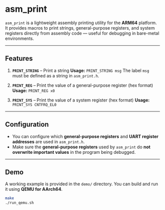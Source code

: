 # asm_print

`asm_print` is a lightweight assembly printing utility for the **ARM64** platform.
It provides macros to print strings, general-purpose registers, and system registers directly from assembly code — useful for debugging in bare-metal environments.

---

## Features

1. **`PRINT_STRING`** – Print a string
   **Usage:** `PRINT_STRING msg`
   The label `msg` must be defined as a string in `asm_print.h`.

2. **`PRINT_REG`** – Print the value of a general-purpose register (hex format)
   **Usage:** `PRINT_REG x0`

3. **`PRINT_SYS`** – Print the value of a system register (hex format)
   **Usage:** `PRINT_SYS CNTFRQ_EL0`

---

## Configuration

- You can configure which **general-purpose registers** and **UART register addresses** are used in `asm_print.h`.
- Make sure the **general-purpose registers** used by `asm_print` do **not overwrite important values** in the program being debugged.

---

## Demo

A working example is provided in the `demo/` directory.
You can build and run it using **QEMU for AArch64**.

```bash
make
./run_qemu.sh

